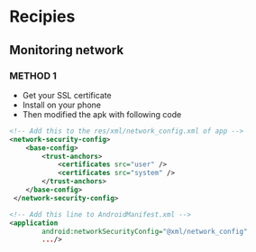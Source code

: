 # Recipies

## Monitoring network

### METHOD 1

- Get your SSL certificate
- Install on your phone
- Then modified the apk with following code

```xml
<!-- Add this to the res/xml/network_config.xml of app -->
<network-security-config>
    <base-config>
        <trust-anchors>
            <certificates src="user" />
            <certificates src="system" />
        </trust-anchors>
    </base-config>
 </network-security-config>

<!-- Add this line to AndroidManifest.xml -->
<application
        android:networkSecurityConfig="@xml/network_config"
        .../>
```